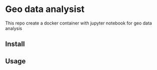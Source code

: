 # Geo data analysist

 This repo create a docker container with jupyter notebook for geo data analysis

## Install

## Usage